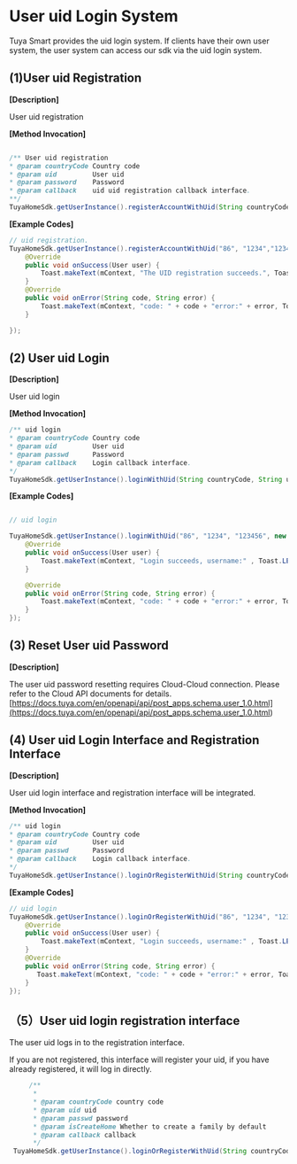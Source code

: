 # User uid Login System

Tuya Smart provides the uid login system. If clients have their own user system, the user system can access our sdk via the uid login system. 

## (1)User uid Registration

**[Description]**

User uid registration

**[Method Invocation]**

```java

/** User uid registration
* @param countryCode Country code
* @param uid         User uid
* @param password    Password
* @param callback    uid uid registration callback interface. 
**/
TuyaHomeSdk.getUserInstance().registerAccountWithUid(String countryCode, String uid, String password, IRegisterCallback callback);
```
**[Example Codes]**
```java
// uid registration.
TuyaHomeSdk.getUserInstance().registerAccountWithUid("86", "1234","123456", new IRegisterCallback() {
    @Override
    public void onSuccess(User user) {
        Toast.makeText(mContext, "The UID registration succeeds.", Toast.LENGTH_SHORT).show();
    }
    @Override
    public void onError(String code, String error) {
        Toast.makeText(mContext, "code: " + code + "error:" + error, Toast.LENGTH_SHORT).show();
    }

});
```

## (2) User uid Login

**[Description]**

User uid login

**[Method Invocation]**
```java
/** uid login
* @param countryCode Country code
* @param uid         User uid
* @param passwd      Password
* @param callback    Login callback interface. 
*/
TuyaHomeSdk.getUserInstance().loginWithUid(String countryCode, String uid, String passwd, ILoginCallback callback);
```
**[Example Codes]**
```java

// uid login

TuyaHomeSdk.getUserInstance().loginWithUid("86", "1234", "123456", new ILoginCallback() {
    @Override
    public void onSuccess(User user) {
        Toast.makeText(mContext, "Login succeeds, username:" , Toast.LENGTH_SHORT).show();
    }

    @Override
    public void onError(String code, String error) {
        Toast.makeText(mContext, "code: " + code + "error:" + error, Toast.LENGTH_SHORT).show();
    }
});
```
## (3) Reset User uid Password

**[Description]**

The user uid password resetting requires Cloud-Cloud connection. Please refer to the Cloud API documents for details.[https://docs.tuya.com/en/openapi/api/post_apps.schema.user_1.0.html](<https://docs.tuya.com/en/openapi/api/post_apps.schema.user_1.0.html>)

## (4) User uid Login Interface and Registration Interface

**[Description]**

User uid login interface and registration interface will be integrated. 

**[Method Invocation]**
```java
/** uid login
* @param countryCode Country code
* @param uid         User uid
* @param passwd      Password
* @param callback    Login callback interface. 
*/
TuyaHomeSdk.getUserInstance().loginOrRegisterWithUid(String countryCode, String uid, String passwd, ILoginCallback callback);
```
**[Example Codes]**
```java
// uid login
TuyaHomeSdk.getUserInstance().loginOrRegisterWithUid("86", "1234", "123456", new ILoginCallback() {
    @Override
    public void onSuccess(User user) {
        Toast.makeText(mContext, "Login succeeds, username:" , Toast.LENGTH_SHORT).show();
    }
    @Override
    public void onError(String code, String error) {
       Toast.makeText(mContext, "code: " + code + "error:" + error, Toast.LENGTH_SHORT).show();
    }
});
```

## （5）User uid login registration interface

The user uid logs in to the registration interface. 

If you are not registered, this interface will register your uid, if you have already registered, it will  log in directly.

```java
     /**
      *
      * @param countryCode country code
      * @param uid uid
      * @param passwd password
      * @param isCreateHome Whether to create a family by default
      * @param callback callback
      */
 TuyaHomeSdk.getUserInstance().loginOrRegisterWithUid(String countryCode, String uid, String passwd, boolean isCreateHome, IUidLoginCallback callback);
```